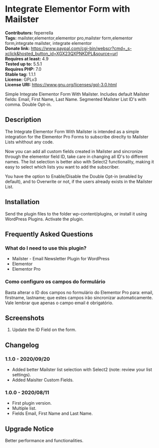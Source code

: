 # Integrate Elementor Form with Mailster #
**Contributors:** feperrella  
**Tags:** mailster,elementor,elementor pro,mailster form,elementor form,integrate mailster, integrate elementor  
**Donate link:** https://www.paypal.com/cgi-bin/webscr?cmd=_s-xclick&hosted_button_id=XGX23QXPNKDPL&source=url  
**Requires at least:** 4.9  
**Tested up to:** 5.5.1  
**Requires PHP:** 7.0  
**Stable tag:** 1.1.1  
**License:** GPLv3  
**License URI:** https://www.gnu.org/licenses/gpl-3.0.html  

Simple Integrate Elementor Form With Mailster.
Includes default Mailster fields: Email, First Name, Last Name. Segmented Mailster List ID's with comma. Double Opt-in.

## Description ##
The Integrate Elementor Form With Mailster is intended as a simple integration for the Elementor Pro Forms to subscribe direclty to Mailster Lists whithout any code.

Now you can add all custom fields created in Mailster and sincronize through the elementor field ID, take care in changing all ID's to different names. The list selection is better also with Select2 functionality, making it easy to select which lists you want to add the subscriber.

You have the option to Enable/Disable the Double Opt-in (enabled by default), and to Overwrite or not, if the users already exists in the Mailster List.

## Installation ##
Send the plugin files to the folder wp-content/plugins, or install it using WordPress Plugins.
Activate the plugin.

## Frequently Asked Questions ##

### What do I need to use this plugin? ###
* Mailster - Email Newsletter Plugin for WordPress
* Elementor
* Elementor Pro

### Como configuro os campos do formulário ###
Basta alterar o ID dos campos no formulário do Elementor Pro para: email, firstname, lastname; que estes campos irão sincronizar automaticamente.
Vale lembrar que apenas o campo email é obrigatório.

## Screenshots ##
1. Update the ID Field on the form.

## Changelog ##

### 1.1.0 - 2020/09/20 ###
- Added better Mailster list selection with Select2 (note: review your list settings).
- Added Maislter Custom Fields.

### 1.0.0 - 2020/08/11 ###
- First plugin version.
- Multiple list.
- Fields Email, First Name and Last Name.

## Upgrade Notice ##
Better performance and functionalities.